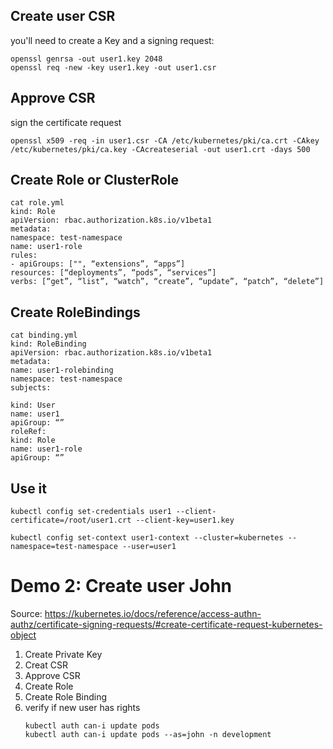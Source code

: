 
## Create user CSR
you'll need to create a Key and a signing request:

```
openssl genrsa -out user1.key 2048
openssl req -new -key user1.key -out user1.csr
```

## Approve CSR
sign the certificate request

```
openssl x509 -req -in user1.csr -CA /etc/kubernetes/pki/ca.crt -CAkey /etc/kubernetes/pki/ca.key -CAcreateserial -out user1.crt -days 500
```
## Create Role or ClusterRole
```
cat role.yml
kind: Role
apiVersion: rbac.authorization.k8s.io/v1beta1
metadata:
namespace: test-namespace
name: user1-role
rules:
- apiGroups: ["", “extensions”, “apps”]
resources: [“deployments”, “pods”, “services”]
verbs: [“get”, “list”, “watch”, “create”, “update”, “patch”, “delete”]
```

## Create RoleBindings
```
cat binding.yml
kind: RoleBinding
apiVersion: rbac.authorization.k8s.io/v1beta1
metadata:
name: user1-rolebinding
namespace: test-namespace
subjects:

kind: User
name: user1
apiGroup: “”
roleRef:
kind: Role
name: user1-role
apiGroup: “”
```
## Use it
```
kubectl config set-credentials user1 --client-certificate=/root/user1.crt --client-key=user1.key

kubectl config set-context user1-context --cluster=kubernetes --namespace=test-namespace --user=user1
```


# Demo 2: Create user John
Source: https://kubernetes.io/docs/reference/access-authn-authz/certificate-signing-requests/#create-certificate-request-kubernetes-object
1) Create Private Key
2) Creat CSR
3) Approve CSR
4) Create Role
5) Create Role Binding
6) verify if new user has rights
   ```
   kubectl auth can-i update pods
   kubectl auth can-i update pods --as=john -n development
   ```
